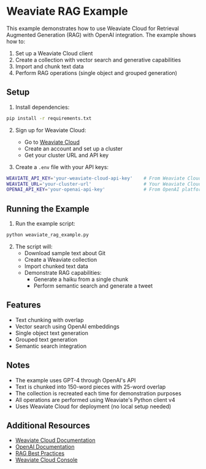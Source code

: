 # Weaviate RAG Example

This example demonstrates how to use Weaviate Cloud for Retrieval Augmented Generation (RAG) with OpenAI integration. The example shows how to:

1. Set up a Weaviate Cloud client
2. Create a collection with vector search and generative capabilities
3. Import and chunk text data
4. Perform RAG operations (single object and grouped generation)

## Setup

1. Install dependencies:
```bash
pip install -r requirements.txt
```

2. Sign up for Weaviate Cloud:
   - Go to [Weaviate Cloud](https://console.weaviate.cloud/)
   - Create an account and set up a cluster
   - Get your cluster URL and API key

3. Create a `.env` file with your API keys:
```bash
WEAVIATE_API_KEY='your-weaviate-cloud-api-key'    # From Weaviate Cloud Console
WEAVIATE_URL='your-cluster-url'                   # Your Weaviate Cloud cluster URL (e.g., https://your-cluster.weaviate.network)
OPENAI_API_KEY='your-openai-api-key'              # From OpenAI platform
```

## Running the Example

1. Run the example script:
```bash
python weaviate_rag_example.py
```

2. The script will:
   - Download sample text about Git
   - Create a Weaviate collection
   - Import chunked text data
   - Demonstrate RAG capabilities:
     - Generate a haiku from a single chunk
     - Perform semantic search and generate a tweet

## Features

- Text chunking with overlap
- Vector search using OpenAI embeddings
- Single object text generation
- Grouped text generation
- Semantic search integration

## Notes

- The example uses GPT-4 through OpenAI's API
- Text is chunked into 150-word pieces with 25-word overlap
- The collection is recreated each time for demonstration purposes
- All operations are performed using Weaviate's Python client v4
- Uses Weaviate Cloud for deployment (no local setup needed)

## Additional Resources

- [Weaviate Cloud Documentation](https://weaviate.io/developers/weaviate/installation/weaviate-cloud)
- [OpenAI Documentation](https://platform.openai.com/docs)
- [RAG Best Practices](https://weaviate.io/developers/weaviate/starter-guides/retrieval-augmented-generation)
- [Weaviate Cloud Console](https://console.weaviate.cloud/)

